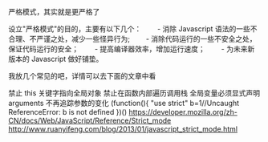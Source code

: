 严格模式，其实就是更严格了

设立"严格模式"的目的，主要有以下几个：
　　- 消除 Javascript 语法的一些不合理、不严谨之处，减少一些怪异行为;
　　- 消除代码运行的一些不安全之处，保证代码运行的安全；
　　- 提高编译器效率，增加运行速度；
　　- 为未来新版本的 Javascript 做好铺垫。

我放几个常见的吧，详情可以去下面的文章中看

禁止 this 关键字指向全局对象
禁止在函数内部遍历调用栈
全局变量必须显式声明
arguments 不再追踪参数的变化
(function(){
"use strict"
b=1//Uncaught ReferenceError: b is not defined
})()
https://developer.mozilla.org/zh-CN/docs/Web/JavaScript/Reference/Strict_mode
http://www.ruanyifeng.com/blog/2013/01/javascript_strict_mode.html
